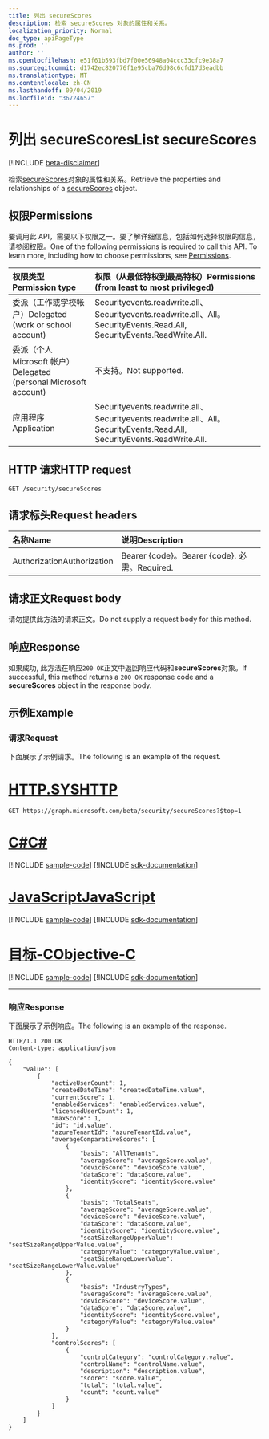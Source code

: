 ```yaml
---
title: 列出 secureScores
description: 检索 secureScores 对象的属性和关系。
localization_priority: Normal
doc_type: apiPageType
ms.prod: ''
author: ''
ms.openlocfilehash: e51f61b593fbd7f00e56948a04ccc33cfc9e38a7
ms.sourcegitcommit: d1742ec820776f1e95cba76d98c6cfd17d3eadbb
ms.translationtype: MT
ms.contentlocale: zh-CN
ms.lasthandoff: 09/04/2019
ms.locfileid: "36724657"
---
```

# <a name="list-securescores"></a><span data-ttu-id="1d9ad-103">列出 secureScores</span><span class="sxs-lookup"><span data-stu-id="1d9ad-103">List secureScores</span></span>

 [!INCLUDE [beta-disclaimer](../../includes/beta-disclaimer.md)]

<span data-ttu-id="1d9ad-104">检索[secureScores](../resources/securescores.md)对象的属性和关系。</span><span class="sxs-lookup"><span data-stu-id="1d9ad-104">Retrieve the properties and relationships of a [secureScores](../resources/securescores.md) object.</span></span>

## <a name="permissions"></a><span data-ttu-id="1d9ad-105">权限</span><span class="sxs-lookup"><span data-stu-id="1d9ad-105">Permissions</span></span>

<span data-ttu-id="1d9ad-p101">要调用此 API，需要以下权限之一。要了解详细信息，包括如何选择权限的信息，请参阅[权限](/graph/permissions-reference)。</span><span class="sxs-lookup"><span data-stu-id="1d9ad-p101">One of the following permissions is required to call this API. To learn more, including how to choose permissions, see [Permissions](/graph/permissions-reference).</span></span>

|<span data-ttu-id="1d9ad-108">权限类型</span><span class="sxs-lookup"><span data-stu-id="1d9ad-108">Permission type</span></span>      | <span data-ttu-id="1d9ad-109">权限（从最低特权到最高特权）</span><span class="sxs-lookup"><span data-stu-id="1d9ad-109">Permissions (from least to most privileged)</span></span>              |
|:--------------------|:---------------------------------------------------------|
|<span data-ttu-id="1d9ad-110">委派（工作或学校帐户）</span><span class="sxs-lookup"><span data-stu-id="1d9ad-110">Delegated (work or school account)</span></span> |  <span data-ttu-id="1d9ad-111">Securityevents.readwrite.all、Securityevents.readwrite.all、All。</span><span class="sxs-lookup"><span data-stu-id="1d9ad-111">SecurityEvents.Read.All, SecurityEvents.ReadWrite.All.</span></span>   |
|<span data-ttu-id="1d9ad-112">委派（个人 Microsoft 帐户）</span><span class="sxs-lookup"><span data-stu-id="1d9ad-112">Delegated (personal Microsoft account)</span></span> |  <span data-ttu-id="1d9ad-113">不支持。</span><span class="sxs-lookup"><span data-stu-id="1d9ad-113">Not supported.</span></span>  |
|<span data-ttu-id="1d9ad-114">应用程序</span><span class="sxs-lookup"><span data-stu-id="1d9ad-114">Application</span></span> | <span data-ttu-id="1d9ad-115">Securityevents.readwrite.all、Securityevents.readwrite.all、All。</span><span class="sxs-lookup"><span data-stu-id="1d9ad-115">SecurityEvents.Read.All, SecurityEvents.ReadWrite.All.</span></span> |

## <a name="http-request"></a><span data-ttu-id="1d9ad-116">HTTP 请求</span><span class="sxs-lookup"><span data-stu-id="1d9ad-116">HTTP request</span></span>

<!-- { "blockType": "ignored" } -->

```http
GET /security/secureScores
```

## <a name="request-headers"></a><span data-ttu-id="1d9ad-117">请求标头</span><span class="sxs-lookup"><span data-stu-id="1d9ad-117">Request headers</span></span>

| <span data-ttu-id="1d9ad-118">名称</span><span class="sxs-lookup"><span data-stu-id="1d9ad-118">Name</span></span>      |<span data-ttu-id="1d9ad-119">说明</span><span class="sxs-lookup"><span data-stu-id="1d9ad-119">Description</span></span>|
|:----------|:----------|
| <span data-ttu-id="1d9ad-120">Authorization</span><span class="sxs-lookup"><span data-stu-id="1d9ad-120">Authorization</span></span>  | <span data-ttu-id="1d9ad-121">Bearer {code}。</span><span class="sxs-lookup"><span data-stu-id="1d9ad-121">Bearer {code}.</span></span> <span data-ttu-id="1d9ad-122">必需。</span><span class="sxs-lookup"><span data-stu-id="1d9ad-122">Required.</span></span>|

## <a name="request-body"></a><span data-ttu-id="1d9ad-123">请求正文</span><span class="sxs-lookup"><span data-stu-id="1d9ad-123">Request body</span></span>

<span data-ttu-id="1d9ad-124">请勿提供此方法的请求正文。</span><span class="sxs-lookup"><span data-stu-id="1d9ad-124">Do not supply a request body for this method.</span></span>

## <a name="response"></a><span data-ttu-id="1d9ad-125">响应</span><span class="sxs-lookup"><span data-stu-id="1d9ad-125">Response</span></span>

<span data-ttu-id="1d9ad-126">如果成功, 此方法在响应`200 OK`正文中返回响应代码和**secureScores**对象。</span><span class="sxs-lookup"><span data-stu-id="1d9ad-126">If successful, this method returns a `200 OK` response code and a **secureScores** object in the response body.</span></span>

## <a name="example"></a><span data-ttu-id="1d9ad-127">示例</span><span class="sxs-lookup"><span data-stu-id="1d9ad-127">Example</span></span>

### <a name="request"></a><span data-ttu-id="1d9ad-128">请求</span><span class="sxs-lookup"><span data-stu-id="1d9ad-128">Request</span></span>

<span data-ttu-id="1d9ad-129">下面展示了示例请求。</span><span class="sxs-lookup"><span data-stu-id="1d9ad-129">The following is an example of the request.</span></span>

# <a name="httptabhttp"></a>[<span data-ttu-id="1d9ad-130">HTTP.SYS</span><span class="sxs-lookup"><span data-stu-id="1d9ad-130">HTTP</span></span>](#tab/http)
<!-- {
  "blockType": "request",
  "name": "securescores_list"
}-->

```msgraph-interactive
GET https://graph.microsoft.com/beta/security/secureScores?$top=1
```
# <a name="ctabcsharp"></a>[<span data-ttu-id="1d9ad-131">C#</span><span class="sxs-lookup"><span data-stu-id="1d9ad-131">C#</span></span>](#tab/csharp)
[!INCLUDE [sample-code](../includes/snippets/csharp/securescores-list-csharp-snippets.md)]
[!INCLUDE [sdk-documentation](../includes/snippets/snippets-sdk-documentation-link.md)]

# <a name="javascripttabjavascript"></a>[<span data-ttu-id="1d9ad-132">JavaScript</span><span class="sxs-lookup"><span data-stu-id="1d9ad-132">JavaScript</span></span>](#tab/javascript)
[!INCLUDE [sample-code](../includes/snippets/javascript/securescores-list-javascript-snippets.md)]
[!INCLUDE [sdk-documentation](../includes/snippets/snippets-sdk-documentation-link.md)]

# <a name="objective-ctabobjc"></a>[<span data-ttu-id="1d9ad-133">目标-C</span><span class="sxs-lookup"><span data-stu-id="1d9ad-133">Objective-C</span></span>](#tab/objc)
[!INCLUDE [sample-code](../includes/snippets/objc/securescores-list-objc-snippets.md)]
[!INCLUDE [sdk-documentation](../includes/snippets/snippets-sdk-documentation-link.md)]

---


### <a name="response"></a><span data-ttu-id="1d9ad-134">响应</span><span class="sxs-lookup"><span data-stu-id="1d9ad-134">Response</span></span>

<span data-ttu-id="1d9ad-135">下面展示了示例响应。</span><span class="sxs-lookup"><span data-stu-id="1d9ad-135">The following is an example of the response.</span></span>
<!-- {
  "blockType": "response",
  "truncated": true,
  "isCollection":true,
  "@odata.type": "microsoft.graph.secureScore"
} -->

```http
HTTP/1.1 200 OK
Content-type: application/json

{
    "value": [
        {
            "activeUserCount": 1,
            "createdDateTime": "createdDateTime.value",
            "currentScore": 1,
            "enabledServices": "enabledServices.value",
            "licensedUserCount": 1,
            "maxScore": 1,
            "id": "id.value",
            "azureTenantId": "azureTenantId.value",
            "averageComparativeScores": [
                {
                    "basis": "AllTenants",
                    "averageScore": "averageScore.value",
                    "deviceScore": "deviceScore.value",
                    "dataScore": "dataScore.value",
                    "identityScore": "identityScore.value"
                },
                {
                    "basis": "TotalSeats",
                    "averageScore": "averageScore.value",
                    "deviceScore": "deviceScore.value",
                    "dataScore": "dataScore.value",
                    "identityScore": "identityScore.value",
                    "seatSizeRangeUpperValue": "seatSizeRangeUpperValue.value",
                    "categoryValue": "categoryValue.value",
                    "seatSizeRangeLowerValue": "seatSizeRangeLowerValue.value"
                },
                {
                    "basis": "IndustryTypes",
                    "averageScore": "averageScore.value",
                    "deviceScore": "deviceScore.value",
                    "dataScore": "dataScore.value",
                    "identityScore": "identityScore.value",
                    "categoryValue": "categoryValue.value"
                }
            ],
            "controlScores": [
                {
                    "controlCategory": "controlCategory.value",
                    "controlName": "controlName.value",
                    "description": "description.value",
                    "score": "score.value",
                    "total": "total.value",
                    "count": "count.value"
                }
            ]
        }
    ]
}

```


<!--
{
  "type": "#page.annotation",
  "description": "List secureScores",
  "keywords": "",
  "section": "documentation",
  "tocPath": "",
  "suppressions": [
  ]
}
-->
